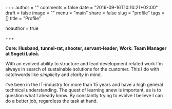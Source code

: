 +++
author = ""
comments = false
date = "2016-09-16T10:10:21+02:00"
draft = false
image = ""
menu = "main"
share = false
slug = "profile"
tags = []
title = "Profile"

noauthor = true

+++

**Core: Husband, tunnel-rat, shooter, servant-leader; Work: Team Manager at Sogeti Luleå.**

With an evolved ability to structure and lead development related work I'm always in search of sustainable solutions for the customer. This I do with catchwords like *simplicity* and *clarity* in mind.

I've been in the IT-industry for more than 15 years and have a high general technical understanding.  The quest of learning anew is important, as is to question what I already know. By constantly trying to evolve I believe I can do a better job, regardless the task at hand.
